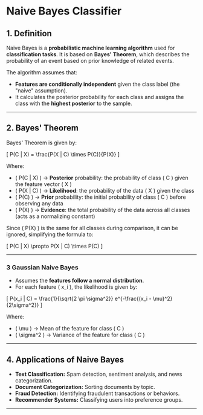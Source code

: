 # **Naive Bayes Classifier**

## **1. Definition**

Naive Bayes is a **probabilistic machine learning algorithm** used for **classification tasks**. It is based on **Bayes' Theorem**, which describes the probability of an event based on prior knowledge of related events.

The algorithm assumes that:
- **Features are conditionally independent** given the class label (the "naive" assumption).
- It calculates the posterior probability for each class and assigns the class with the **highest posterior** to the sample.

---

## **2. Bayes' Theorem**

Bayes' Theorem is given by:

\[
P(C | X) = \frac{P(X | C) \times P(C)}{P(X)}
\]

Where:
- \( P(C | X) \) → **Posterior** probability: the probability of class \( C \) given the feature vector \( X \)
- \( P(X | C) \) → **Likelihood**: the probability of the data \( X \) given the class
- \( P(C) \) → **Prior** probability: the initial probability of class \( C \) before observing any data
- \( P(X) \) → **Evidence**: the total probability of the data across all classes (acts as a normalizing constant)

Since \( P(X) \) is the same for all classes during comparison, it can be ignored, simplifying the formula to:

\[
P(C | X) \propto P(X | C) \times P(C)
\]

---


### 3 **Gaussian Naive Bayes**
- Assumes the **features follow a normal distribution**.
- For each feature \( x_i \), the likelihood is given by:

\[
P(x_i | C) = \frac{1}{\sqrt{2 \pi \sigma^2}} e^{-\frac{(x_i - \mu)^2}{2\sigma^2}}
\]

Where:
- \( \mu \) → Mean of the feature for class \( C \)
- \( \sigma^2 \) → Variance of the feature for class \( C \)

---

## **4. Applications of Naive Bayes**

- **Text Classification:** Spam detection, sentiment analysis, and news categorization.
- **Document Categorization:** Sorting documents by topic.
- **Fraud Detection:** Identifying fraudulent transactions or behaviors.
- **Recommender Systems:** Classifying users into preference groups.

---
